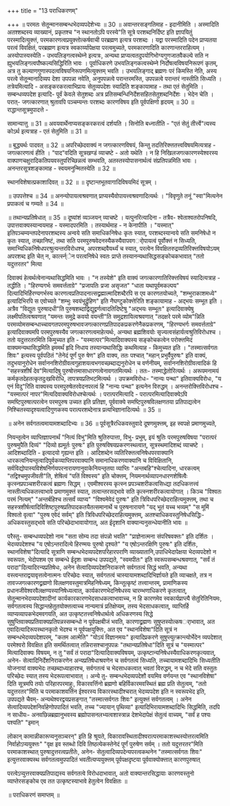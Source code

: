 +++
title = "13 पराधिकरणम्"

+++
॥ परमतः सेतून्मानसम्बन्धभेदव्यपदेशेभ्यः ॥ 30 ॥ अवान्तरसङ्गतिमाह - इदानीमिति । अस्मादिति अतश्शब्दस्य व्याख्यानं, प्रकृतश्च "न स्थानतोऽपि परस्ये"ति सूत्रे परशब्दनिर्दिष्ट इति ज्ञापयितुं परस्मादित्युक्त्तं, परमकारणत्वप्रयुक्त्तोत्कर्षवाची परब्रह्मण इत्यत्र परशब्दः । यद्वा परस्मादिति पदेन प्राप्यतया परत्वं विवक्षितं, परब्रह्मण इत्यत्र स्वकार्य्यापेक्षया परत्वमुच्यते, परमकारणादिति कारणान्तरराहित्यम् । अस्योपास्यस्येति - उभयलिङ्गत्वस्थेम्ने इत्यत्रः, अन्यथा प्राप्यत्वतदुपयोगिभोग्यगुणजातवैकल्ये सति न ह्युभयलिङ्गत्वपौष्कल्यसिद्धिरिति भावः । पूर्वाधिकरणे उभयलिङ्गकत्वस्थेम्ने निर्दोषत्वविषयनिरूपणं कृतम्, अत्र तु कल्याणगुणास्पदत्वविषयनिरूपणमित्युक्त्तम् भवति । उभयलिङ्गाद् ब्रह्मणः परं किमस्ति नेति, अस्य परत्वे सेतून्मानादिव्यप देशा उपपन्ना नवेति, अनुपपन्नत्वे परान्तरमस्ति, उपपन्नत्वे परान्तरं नास्तीति सिध्यति । तत्रेयमित्यादि - असङ्करकरत्वाभिप्रायः सेतुव्यपदेशः स्यादिति शङ्कायामाह - तथा एतं सेतुमिति । सम्बन्धव्यपदेश इत्यादि- पूर्वं केवले सेतुशब्दः अत्र प्रतिसम्बन्धिनिर्देशसहितसेतुशब्दनिर्देशः । भेदेन चेति । परात्- जगत्कारणात् श्रुतावपि पञ्चम्यन्तः परशब्दः कारणविषय इति पूर्वपक्षिणो हृदयम् ॥ 30 ॥ राद्धान्तसूत्रमुपादत्ते -

सामान्यात्तु ॥ 31 ॥ अवयवार्थेनाप्यसङ्करकरत्वं दर्शयति । सिनोति बध्नातीति - "एतं सेतुं तीर्त्त्वे"त्यस्य कोऽर्थ इत्यत्राह - एतं सेतुमिति ॥ 31 ॥

॥ बुद्ध्यर्थः पादवत् ॥ 32 ॥ अपरिच्छेदवाक्यं न जगत्कारणविषयं, किन्तु तदतिरिक्त्ततत्त्वविषयमित्यत्राह - जगत्कारणत्वं हीति । "पाद"वदिति सूत्रखण्डं व्याचष्टे - अतो यथेति । न हि निखिलजगत्कारणस्येश्वरस्य वाक्पाणचक्षुरादिकतिपयवस्तुपरिच्छिन्नत्वं सम्भवति, अतस्तस्योपासनार्थत्वं संप्रतिपन्नमिति भावः । अनन्तरसूत्रशङ्कामाह - स्वयमनुन्मितस्येति ॥ 32 ॥

स्थानविशेषात्प्रकाशादिवत् ॥ 32 ॥ ॥ दृष्टान्तभूतवागादिविषयमिदं सूत्रम् ।

॥ उपपत्तेश्च ॥ 34 ॥ अनन्योपायत्वश्रवणात् प्राप्यस्यैवोपायत्त्वश्रवणादित्यर्थः । "विवृणुते तनूं "स्वा"मित्यनेन प्रपाकत्वं च गम्यते ॥ 34 ॥

॥ तथान्यप्रतिषेधात् ॥ 35 ॥ दूष्यांशं व्यञ्जयन् व्याचष्टे । यत्पुनरित्यादिना - तत्रैव- श्वेताश्वतरोपनिषदि, उपात्तवाक्यस्यान्वयमाह - यस्मादपरमिति । तस्यार्थमाह - न केनापीति । "यस्मात्" इतिपञ्चम्यन्तपदेनापरशब्दस्य अन्वये सति समाधिकनिषेधः कृतः स्यात्, परशब्दस्यान्वये सति समनिषेधो न कृतः स्यात्, तच्छानिष्टं, तथा सति परमपुरुषवेदनस्यैकस्यैवापवगर्ोपायत्वं पूर्वोक्त्तं न सिध्यति, समाभ्यिधिकनिषेधपरश्रुत्यन्तरविरोधश्च, अपरशब्दवैयर्थ्यं च स्यात्, परत्वेन विवक्षितरुद्रव्यतिरिक्त्तविषयोऽयम् अपरशब्द इति चेत् न, कार्त्स्न्ेन परत्वनिषेधे स्वतः प्राप्ते तस्यानन्यथासिद्धसङ्कोचकभावात् "ततो यदुत्तरतर" मित्या

दिवाक्यं हेत्वर्थत्वेनान्यथासिद्धमिति भावः । "न तस्येशे" इति वाक्यं जगत्कारणातिरिक्त्तविषयं स्यादित्यत्राह - तद्धीति । "हिरण्यगर्भः समवर्त्तताग्रे" "प्रजापतिः प्रजा असृजत" "धाता यथापूर्वमकल्पय" दित्यादिभिर्हिरण्यगर्भस्य कारणत्वप्रतिपादनात्सद्व्रह्मात्मादिशब्दैरपि स एव कारणतयोच्यते, "शम्भुराकाशमध्ये" इत्यादिभिरपि स एवोच्यते "शम्भुः स्वयंभूर्द्रुहिण" इति नैघण्टुकोक्त्तेरिति शङ्कायामाह - अद्भयः सम्भूत इति । अत्रैव "विद्युतः पुरुषादधी"ति पुरुषशब्दाद्विद्युद्वर्णत्वादतिदिष्टेषु "अद्भयः सम्भूतः" इत्यादिवाक्येषु लक्ष्मीपतित्वश्रवणात् "यमन्तः समुद्रे कवयो वयन्ती"ति समुद्रशायित्वश्रवणात् "तदक्षरे परमे व्योम"न्निति परमव्योमसम्बन्धाच्चावगतपरमपुरुषभावजगत्कारणप्रतिपादकप्रकरणेनैकप्रकरणम्, "हिरण्यभर्गः समवर्त्तताग्रे" इत्यादिवाक्यमपि परमपुरुषस्यैव जगत्कारणत्वमाहेत्यर्थः, अन्यथा ब्रह्मशिवयोः सृज्यत्वसंहार्यत्वश्रुतिविरोधश्च । ततो यदुत्तरतरमिति किमुच्यत इति - "यस्मात्पर"मित्यादिवाक्यस्य सङ्कोचकत्वेन परोक्त्तमिदं वाक्यमन्यथासिद्धमिति इममर्थं हृदि निधाय तस्यान्यथासिद्धिः कथमित्याह - किमुच्यत इति । "तस्मात्सर्वगतः शिवः" इत्यस्य पूर्वपठितं "तेनेदं पूर्णं पुरु षेण" इति वाक्य, ततः पश्चात् "महान् प्रभुर्वैपुरुषः" इति वाक्यं, तदुभयानुरोधेन सर्वाननशिरोग्रीवत्वगुहाशयत्वभगवच्छब्दाद्यनुरोधेन च वर्णनीयम्, सर्वाननशिरोग्रीवत्वादिकं हि "सहस्त्रशीर्षं देव"मित्यादिषु पुरुषोत्तमासाधारणत्वेनावगतमित्यर्थः । ततः- तस्माद्धेतोरित्यर्थः । अरूपमनामयं कर्मकृतदेहतत्कृतदुःखविरोधि, तापत्रयप्रतिभटमित्यर्थः । उपक्रमविरोधः- "नान्यः पन्था" इतिवाक्यविरोधः, "य एनं विदु"रिति वाक्यस्य परमपुरुषेतरवेदनपरत्वं हि "नान्यः पन्था" इत्यनेन विरुद्धम् । अनन्तरोक्त्तिविरोधश्च - "यस्मात्परं नापर"मित्यदिवाक्यविरोधश्चेत्यर्थः । परात्परमित्यादि - परात्परमित्यादिवाक्येऽपि समष्टिपुरुषात्परत्वेन परमपुरुष उच्यत इति प्रतिज्ञा, पूर्ववाक्ये समष्टिपुरुषविलक्षणतया प्रतिपाद्यत्वेन निश्चितस्यादृश्यत्वादिगुणकस्य परात्परशब्देनात्र प्रत्यभिज्ञानादित्यर्थः ॥ 35 ॥

॥ अनेन सर्वगतत्वमायामशब्दादिभ्यः ॥ 36 ॥ पूर्वसूत्रैरधिकवस्तुवादे दूषणमुक्त्तम्, इह स्वपक्षे प्रमाणमुच्यते,

नियन्तृत्वेन व्याप्तिज्ञापनार्थं "नित्यं विभु"मिति श्रुतिरुपात्ता, विभु- प्रभुम्, इयं श्रुतिः परमपुरुषविषया "परात्परं पुरुषमुपैति दिव्यं" "दिव्यो ह्यमूर्तः पुरुषः" इति पुरुषविषयप्रकरणस्थत्वात्, सूत्रस्थमादिशब्दं व्याचष्टे । आदिशब्दादिति - इत्यादयो गृह्यन्त इति । आदिशब्देन व्यतिरिक्त्तत्वनिषेधपरवाक्यानि धारकत्वनियन्तृत्वादिपूर्वकव्याप्तिपरवाक्यानि समानाधिकरणवाक्यानि च विविक्षितानि, सर्वविद्योपास्यविशेषनिर्णयपरनारायणानुवाकेनियन्तृतया व्याप्तिः "अन्तबहि"श्चेत्यादिना, धारकत्वम् "तद्विश्चमुपजीवती"ति, शेषित्वं "पतिं विश्वस्य" इति चोक्त्तम्, नियमनार्थव्यापनधारणशेषित्वैः कृत्स्नप्रपञ्चशरीरकत्वं ब्रह्मणः सिद्धम् । एवमीश्वरस्य कृत्स्न प्रपञ्चशरीकत्वसिध्द्या तदधिकत्तत्त्वं नास्तीत्यधिकतत्त्वाभावे प्रमाणमुक्त्तं स्यात्, तत्वान्तरसद्भावे सति कृत्स्नशरीरकत्वायोगात् । किञ्च "विश्वतः परमं नित्यम्" "अन्तर्बहिश्च तत्सर्वं व्याप्य" "विश्वमेवेदं पुरुषः" इति त्रिविधपरिच्छेदराहित्यमुक्त्तम्, तथा च सहस्त्रशीर्षत्वादिविशिष्टपुरुषप्रतिपादकतयैतत्समानार्थे च पुरुषनारायणे "यद् भूतं यच्च भव्यम्" "स मूमिं विश्वतो वृत्वा" "पुरुष एवेदं सर्वम्" इति त्रिविधपरिच्छेदराहित्यमुक्त्तम्, अतश्चाधिकवस्तुनिषेधसिद्धिः- अधिकवस्तुसद्भावे सति परिच्छेदाभावायोगात्, अत ईदृशानि वाक्यान्यनुसन्धेयानीति भावः ॥

परैस्तु- सम्बन्धव्यपदेशो नाम "सता सोम्य तदा संपन्नो भवति" "प्राज्ञेनात्मना संपरिषवक्त्तः" इति दर्शितः । भेदव्यपदेशश्च "य एषोऽन्तरादित्ये हिरण्मयः पुरुषो दृश्यते" "य एषोऽन्तरक्षिणि पुरुषः" इति दर्शितः, स्थानविशेषा"दित्यादि सूत्राणि सम्बन्धभेदव्यपदेशपरिहारपराणि व्याख्यातानि,उपाधिभेदापेक्षया भेदव्यपदेशो न स्वरूपतः, भेदोपशम एव सम्बन्धे ईदृशः सम्बन्ध उपपद्यते, "स्वमपीतः" इति स्वरूपसम्बन्धश्रवणात्, "सर्वं तं परादा"दित्यादिरन्यप्रतिषेधः, अनेन सेत्वादिव्यपदेशनिराकरणे सर्वगतत्वं सिद्धं भवति, अन्यथा वस्त्वन्तराद्वयावृत्तत्वेनात्मनः परिच्छेदः स्यात्, सर्वगतत्वं चास्यायामशब्दादिभिर्ज्ञायते इति व्याचक्षते, तत्र न तावज्जगत्कारणद्व्रह्मणो विलक्षणवस्तुमात्रमिहनिषेध्यम्, किन्तूत्कृष्टं तत्त्वान्तरम्, प्रामाणिकस्य प्रधानजीवेश्वरवैलक्षण्यस्यानिषेध्यत्वात्, कार्यकारणभेदनिषेधस्य चारम्भणाधिकरणे कृतत्वात्, सेतून्मानभेदव्यपदेशादीनां कार्यकारकारणभेदसाधकत्वाभावाच्च, न हि कारणमेव स्वकार्यप्राप्त्यै सेतुरितिनियमः, सर्वगतत्वस्य सिद्धान्तहेतुतयोक्त्तत्वाच्च नान्यमात्रं प्रतिक्षेप्यम्, तस्य भेदसाधकत्वात्, व्याप्तिर्हि व्याप्यव्यापकभेदमवगयति, अत उत्कृष्टतत्त्वनिषेधार्थत्वे अधिकरणस्य सिद्धे सुषुप्तिवाक्यप्रतिवाक्यप्रतिपन्नस्सम्बन्धो न पूर्वपक्षबीजं भवति, कारणाद्व्रह्मणः सुषुप्तस्योत्कषर्ाभावात्, अत एवादित्यादिरूपस्थानकृतो भेदश्च न पूर्वपक्षयुक्त्तिः, अत एव "स्थानविशेषा"दिति सूत्रं न सम्बन्धभेदव्यपदेशपरम्, "कतम आत्मेति" "योऽयं विज्ञानमयः" इत्यादिप्रकरणे सुषुप्त्युत्क्रान्त्योर्भेदेन व्यपदेशात् परमेश्वरो विवक्षित इति समर्थितत्वात् तन्निरासश्चानुपपन्नः "तथान्यप्रतिषेधा"दिति सूत्रं च "यस्मात्पर" मित्यादिवाक्यः विषयम्, न तु "सर्वं तं परादा"दित्यादिवाक्यविषयम्, उत्कृष्टान्यनिषेधस्यैवाधिकरणकृत्यवात्, अनेन- सेत्वादिनिर्देशनिराकरणेन अन्यप्रतिषेधाश्रवणेन च सर्वगतत्वं सिध्यति, तच्चायामशब्दादिभिः सिध्यतीति योजनायां वाक्यभेदः तच्छब्दाध्याहारश्च, सर्वगतत्वं च भेदसाधकत्वात् भवतां विरुद्धम्, न च भेदे सति वस्तुतः परिच्छेदः स्यात् तस्य भेदरूपत्वाभावात् । अन्ये तु- सम्बन्धभेदव्यपदेशौ वयमिव वर्णयन्त एव "स्थानविशेषा" दिति सूत्रमपि तयोः परिहारपरमाहुः, विकारवर्त्तिनो ब्रह्मणो बहिर्विकारमवस्थितं ब्रह्म प्रति सेतुत्वम्, "ततो यदुत्तरतर"मिति च परमाकाशवर्त्तिन ईश्वरस्य विकारस्थादीश्चरात् भेदव्यपदेश इति न स्वरूपभेद इति, उपपद्यते चैवम्- अन्यथेश्वरद्वयप्रसङ्गात् "तस्मात्सर्वगतः शिवः" इत्युक्त्तं सर्वगतत्वम् । अनेन सेत्वादिव्यपदेशनिर्वाहेणोपपादितं भवति, तच्च "ज्यायान् पृथिव्या" इत्यादिभिरायामशब्दादिभिः सिद्धमिति, तदपि न साधीयः- अनवछिन्नब्रह्मानुभवस्य ब्रह्मोपासनलभ्यत्वशास्त्रान्न देशभेदापेक्षं सेतुत्वं वाच्यम्, "सर्वं ह पश्यः पश्यति" "इमान्

लोकान् कामान्नीकारूप्यनुसञ्चरन्" इति हि श्रूयते, विकारावस्थितादीश्वरात्परमाकाशस्थस्योत्तरत्वमिति निर्वाहोऽप्ययुक्त्तः" "वृक्ष इव स्तब्धो दिवि तिष्ठत्येकस्तेनेदं पूर्णं पुरुषेण सर्वम् । ततो यदुत्तरतर"मिति परमाकाशस्थात् पुरुषादुत्तरत्वप्रतीतेः, अनेन- सेतुत्वादिव्यपदेन्यपरत्वकथनेन "तस्मात्सर्वगतः शिवः" इत्युत्तरवाक्यस्थ सर्वगतत्वमुपपादितं भवतीत्यप्ययुक्त्तम् पूर्वपक्षदृष्टया पूर्ववाक्योक्त्तात् कारणपुरुषात्

परत्वेऽप्युत्तरवाक्यप्रतिपाद्यस्य सर्वगतत्वे विरोधदाभावात्, अतो वाक्यान्तरसिद्धायाः कारणवस्तुनो व्याप्तेरसङ्कोच एव तत उत्कृष्टस्याभावे हेतुत्वेन विवक्षितः ॥

॥ पराधिकरणं समाप्तम् ॥

